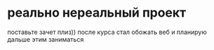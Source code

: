 # реально нереальный проект
поставьте зачет плиз)) 
после курса стал обожать веб и планирую дальше этим заниматься
